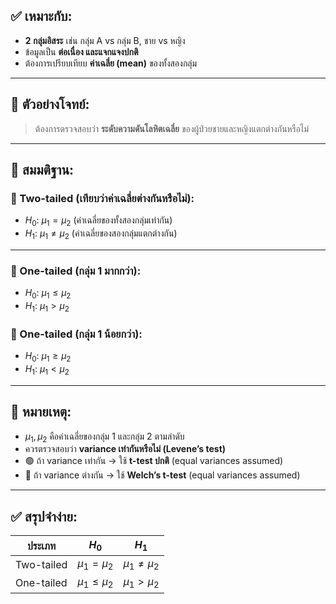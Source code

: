 ## ✅ เหมาะกับ:

* **2 กลุ่มอิสระ** เช่น กลุ่ม A vs กลุ่ม B, ชาย vs หญิง
* ข้อมูลเป็น **ต่อเนื่อง และแจกแจงปกติ**
* ต้องการเปรียบเทียบ **ค่าเฉลี่ย (mean)** ของทั้งสองกลุ่ม

---

## 🧪 ตัวอย่างโจทย์:

> ต้องการตรวจสอบว่า **ระดับความดันโลหิตเฉลี่ย** ของผู้ป่วยชายและหญิงแตกต่างกันหรือไม่

---

## 🧠 สมมติฐาน:

### 🔸 Two-tailed (เทียบว่าค่าเฉลี่ยต่างกันหรือไม่):

* $H_0$: $\mu_1 = \mu_2$
  (ค่าเฉลี่ยของทั้งสองกลุ่มเท่ากัน)
* $H_1$: $\mu_1 \ne \mu_2$
  (ค่าเฉลี่ยของสองกลุ่มแตกต่างกัน)

---

### 🔸 One-tailed (กลุ่ม 1 มากกว่า):

* $H_0$: $\mu_1 \le \mu_2$
* $H_1$: $\mu_1 > \mu_2$

### 🔸 One-tailed (กลุ่ม 1 น้อยกว่า):

* $H_0$: $\mu_1 \ge \mu_2$
* $H_1$: $\mu_1 < \mu_2$

---

## 📌 หมายเหตุ:

* $\mu_1, \mu_2$ คือค่าเฉลี่ยของกลุ่ม 1 และกลุ่ม 2 ตามลำดับ
* ควรตรวจสอบว่า **variance เท่ากันหรือไม่ (Levene’s test)**
*  🟢 ถ้า variance เท่ากัน → ใช้ **t-test ปกติ** (equal variances assumed)
* 🔺 ถ้า variance ต่างกัน → ใช้ **Welch’s t-test** (equal variances assumed)

---

## ✅ สรุปจำง่าย:

| ประเภท     | $H_0$             | $H_1$             |
| ---------- | ----------------- | ----------------- |
| Two-tailed | $\mu_1 = \mu_2$   | $\mu_1 \ne \mu_2$ |
| One-tailed | $\mu_1 \le \mu_2$ | $\mu_1 > \mu_2$   |

